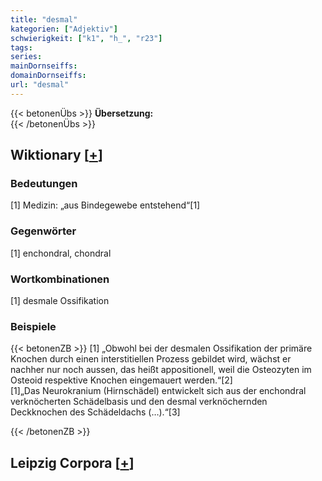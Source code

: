 ```yaml
---
title: "desmal"
kategorien: ["Adjektiv"]
schwierigkeit: ["k1", "h_", "r23"]
tags:
series:
mainDornseiffs:
domainDornseiffs:
url: "desmal"
---
```


{{< betonenÜbs >}}
**Übersetzung:**  
{{< /betonenÜbs >}}

## Wiktionary [[+](https://de.wiktionary.org/wiki/desmal)]

### Bedeutungen
[1] Medizin: „aus Bindegewebe entstehend“[1]  

### Gegenwörter
[1] enchondral, chondral  

### Wortkombinationen
[1] desmale Ossifikation  

### Beispiele
{{< betonenZB >}}
[1] „Obwohl bei der desmalen Ossifikation der primäre Knochen durch einen interstitiellen Prozess gebildet wird, wächst er nachher nur noch aussen, das heißt appositionell, weil die Osteozyten im Osteoid respektive Knochen eingemauert werden.“[2]  
[1]„Das Neurokranium (Hirnschädel) entwickelt sich aus der enchondral verknöcherten Schädelbasis und den desmal verknöchernden Deckknochen des Schädeldachs (…).“[3]  

{{< /betonenZB >}}

## Leipzig Corpora [[+](https://corpora.uni-leipzig.de/en/res?word=desmal&corpusId=deu_newscrawl-public_2018)]

